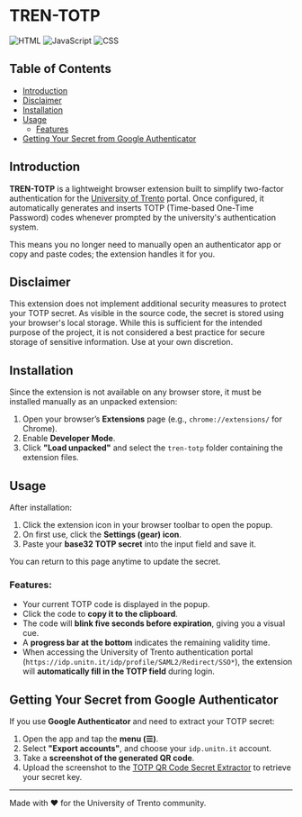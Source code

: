 # TREN-TOTP
<div>
    <img src="https://img.shields.io/badge/html5-%23E34F26.svg?style=flat&logo=html5&logoColor=white" alt="HTML"/>
    <img src="https://img.shields.io/badge/javascript-%23323330.svg?style=flat&logo=javascript&logoColor=%23F7DF1E" alt="JavaScript"/>
    <img src="https://img.shields.io/badge/css3-%231572B6.svg?style=flat&logo=css3&logoColor=white" alt="CSS"/>
</div>

## Table of Contents
- [Introduction](#introduction)
- [Disclaimer](#disclaimer)
- [Installation](#installation)
- [Usage](#usage)
    - [Features](#features)
- [Getting Your Secret from Google Authenticator](#getting-your-secret-from-google-authenticator)

## Introduction

**TREN-TOTP** is a lightweight browser extension built to simplify two-factor authentication for the [University of Trento](https://www.unitn.it) portal. Once configured, it automatically generates and inserts TOTP (Time-based One-Time Password) codes whenever prompted by the university's authentication system.

This means you no longer need to manually open an authenticator app or copy and paste codes; the extension handles it for you.

## Disclaimer

This extension does not implement additional security measures to protect your TOTP secret. As visible in the source code, the secret is stored using your browser's local storage. While this is sufficient for the intended purpose of the project, it is not considered a best practice for secure storage of sensitive information. Use at your own discretion.

## Installation

Since the extension is not available on any browser store, it must be installed manually as an unpacked extension:

1. Open your browser’s **Extensions** page (e.g., `chrome://extensions/` for Chrome).
2. Enable **Developer Mode**.
3. Click **"Load unpacked"** and select the `tren-totp` folder containing the extension files.

## Usage

After installation:

1. Click the extension icon in your browser toolbar to open the popup.
2. On first use, click the **Settings (gear) icon**.
3. Paste your **base32 TOTP secret** into the input field and save it.

You can return to this page anytime to update the secret.

### Features:
- Your current TOTP code is displayed in the popup.
- Click the code to **copy it to the clipboard**.
- The code will **blink five seconds before expiration**, giving you a visual cue.
- A **progress bar at the bottom** indicates the remaining validity time.
- When accessing the University of Trento authentication portal (`https://idp.unitn.it/idp/profile/SAML2/Redirect/SSO*`), the extension will **automatically fill in the TOTP field** during login.

## Getting Your Secret from Google Authenticator

If you use **Google Authenticator** and need to extract your TOTP secret:

1. Open the app and tap the **menu (☰)**.
2. Select **"Export accounts"**, and choose your `idp.unitn.it` account.
3. Take a **screenshot of the generated QR code**.
4. Upload the screenshot to the [TOTP QR Code Secret Extractor](https://christiansassi.github.io/tren-totp/) to retrieve your secret key.

---
Made with ❤️ for the University of Trento community.
